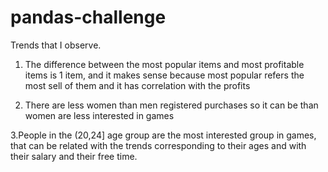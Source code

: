 # pandas-challenge

Trends that I observe.

1. The difference between the most popular items and most profitable items is 1 item, and it makes sense because most popular refers the most sell of them and it has correlation with the profits

2. There are less women than men registered purchases so it can be than women are less interested in games

3.People in the (20,24] age group are the most interested group in games, that can be related with the trends corresponding to their ages and with their salary and their free time.

